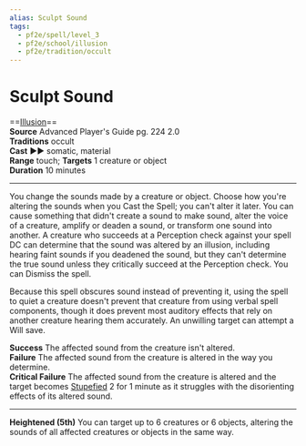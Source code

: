 ```yaml
---
alias: Sculpt Sound 
tags:
  - pf2e/spell/level_3
  - pf2e/school/illusion
  - pf2e/tradition/occult
---
```


# Sculpt Sound

==[Illusion](Illusion.md)==  
__Source__ Advanced Player's Guide pg. 224 2.0  
**Traditions** occult  
**Cast** ►► somatic, material  
**Range** touch; **Targets** 1 creature or object  
**Duration** 10 minutes

---

You change the sounds made by a creature or object. Choose how you're altering the sounds when you Cast the Spell; you can't alter it later. You can cause something that didn't create a sound to make sound, alter the voice of a creature, amplify or deaden a sound, or transform one sound into another. A creature who succeeds at a Perception check against your spell DC can determine that the sound was altered by an illusion, including hearing faint sounds if you deadened the sound, but they can't determine the true sound unless they critically succeed at the Perception check. You can Dismiss the spell.

Because this spell obscures sound instead of preventing it, using the spell to quiet a creature doesn't prevent that creature from using verbal spell components, though it does prevent most auditory effects that rely on another creature hearing them accurately. An unwilling target can attempt a Will save.

**Success** The affected sound from the creature isn't altered.  
**Failure** The affected sound from the creature is altered in the way you determine.  
**Critical Failure** The affected sound from the creature is altered and the target becomes [Stupefied](Stupefied.md) 2 for 1 minute as it struggles with the disorienting effects of its altered sound.

<hr>

**Heightened (5th)** You can target up to 6 creatures or 6 objects, altering the sounds of all affected creatures or objects in the same way.
